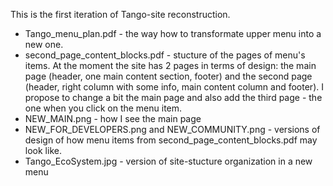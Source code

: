 This is the first iteration of Tango-site reconstruction.
- Tango_menu_plan.pdf - the way how to transformate upper menu into a new one.
- second_page_content_blocks.pdf - stucture of the pages of menu's items. At the moment the site has 2 pages in terms of design: 
the main page (header, one main content section, footer) and 
the second page (header, right column with some info, main content column and footer).
I propose to change a bit the main page and also add the third page - the one when you click on the menu item.
- NEW_MAIN.png - how I see the main page
- NEW_FOR_DEVELOPERS.png and NEW_COMMUNITY.png - versions of design of how menu items from second_page_content_blocks.pdf may look like.
- Tango_EcoSystem.jpg - version of site-stucture organization in a new menu

